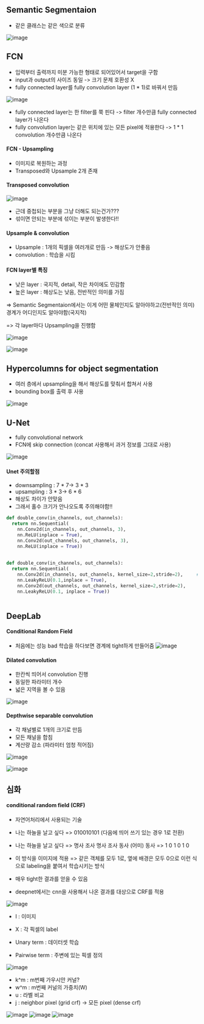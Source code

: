 ## Semantic Segmentaion
* 같은 클래스는 같은 색으로 분류

![image](https://user-images.githubusercontent.com/63588046/157149949-a85e98d6-dd7d-4108-bcd2-323b29c8bc26.png)


## FCN
* 입력부터 출력까지 미분 가능한 형태로 되어있어서 target을 구함
* input과 output의 사이즈 동일 -> 크기 문제 호환성 X
* fully connected layer를 fully convolution layer (1 * 1)로 바꿔서 만듬

![image](https://user-images.githubusercontent.com/63588046/157151053-1242b692-865f-43ce-8106-8c802633b755.png)

* fully connected layer는 한 filter를 쭉 핀다 -> filter 개수만큼 fully connected layer가 나온다
* fully convolution layer는 같은 위치에 있는 모든 pixel에 적용한다 -> 1 * 1 convolution 개수만큼 나온다

#### FCN - Upsampling
* 이미지로 복원하는 과정
* Transposed와 Upsample 2개 존재

#### Transposed convolution
![image](https://user-images.githubusercontent.com/63588046/157152730-8149f0fd-a0de-44b2-aa85-13abdfb265e4.png)

* 근데 중첩되는 부분을 그냥 더해도 되는건가???
* 섞이면 안되는 부분에 섞이는 부분이 발생한다!!

#### Upsample & convolution
* Upsample : 1개의 픽셀을 여러개로 만듬 -> 해상도가 안좋음
* convolution : 학습을 시킴



#### FCN layer별 특징
* 낮은 layer : 국지적, detail, 작은 차이에도 민감함
* 높은 layer : 해상도는 낮음, 전반적인 의미를 가짐

=> Semantic Segmentaion에서는 이게 어떤 물체인지도 알아야하고(전반적인 의미) 경계가 어디인지도 알아야함(국지적)

=> 각 layer마다 Upsampling을 진행함

![image](https://user-images.githubusercontent.com/63588046/157153756-e77587fe-352b-4733-a9e3-46e5bf3ec639.png)

![image](https://user-images.githubusercontent.com/63588046/157153797-f13bdd9f-656d-4d14-b2c1-bd406d495c9c.png)


## Hypercolumns for object segmentation
* 여러 층에서 upsampling을 해서 해상도를 맞춰서 합쳐서 사용
* bounding box를 출력 후 사용

![image](https://user-images.githubusercontent.com/63588046/157154180-d921990d-f304-48d2-8ba7-29dc32a4cf1b.png)


## U-Net
* fully convolutional network 
* FCN에 skip connection (concat 사용해서 과거 정보를 그대로 사용)

![image](https://user-images.githubusercontent.com/63588046/157155632-72da294f-2e03-45ce-87f1-d36e01aa6136.png)

#### Unet 주의할점
* downsampling : 7 * 7-> 3 * 3
* upsampling : 3 * 3-> 6 * 6
* 해상도 차이가 안맞음
* 그래서 홀수 크기가 안나오도록 주의해야함!!


```python
def double_conv(in_channels, out_channels):
  return nn.Sequential(
    nn.Conv2d(in_channels, out_channels, 3),
    nn.ReLU(inplace = True),
    nn.Conv2d(out_channels, out_channels, 3),
    nn.ReLU(inplace = True))
   
   
def double_conv(in_channels, out_channels):
  return nn.Sequential(
    nn.Conv2d(in_channels, out_channels, kernel_size=2,stride=2),     # kernel_size=2, stride=2이면 겹치는 부분 안생김
    nn.LeakyReLU(0.1,inplace = True),
    nn.Conv2d(out_channels, out_channels, kernel_size=2,stride=2),
    nn.LeakyReLU(0.1, inplace = True))
    
```

## DeepLab
#### Conditional Random Field 
* 처음에는 성능 bad 학습을 하다보면 경계에 tight하게 만들어줌
![image](https://user-images.githubusercontent.com/63588046/157156858-acf8cd32-eb5a-4bba-85e1-f42749a024f8.png)

#### Dilated convolution 
* 한칸씩 띄어서 convolution 진행
* 동일한 파라미터 개수
* 넓은 지역을 볼 수 있음

![image](https://user-images.githubusercontent.com/63588046/157158143-9bbf554e-39bc-4b9f-aec8-4bee9f4eecd6.png)

#### Depthwise separable convolution
* 각 채널별로 1개의 크기로 만듬
* 모든 채널을 합침
* 계산량 감소 (파라미터 엄청 적어짐)

![image](https://user-images.githubusercontent.com/63588046/157158428-10eb9190-f109-4647-80b5-695a759d08dc.png)


![image](https://user-images.githubusercontent.com/63588046/157158526-690d1bc0-a0ae-49ad-98a8-8b2a9cdf1315.png)





## 심화
#### conditional random field (CRF)
* 자연어처리에서 사용되는 기술
* 나는 하늘을 날고 싶다 => 010010101 (다음에 띄어 쓰기 있는 경우 1로 전환)
* 나는 하늘을 날고 싶다 => 명사 조사 명사 조사 동사 (어미) 동사 => 1 0 1 0 1 0

* 이 방식을 이미지에 적용 => 같은 객체를 모두 1로, 옆에 배경은 모두 0으로 이런 식으로 labeling을 붙여서 학습시키는 방식
* 매우 tight한 결과를 얻을 수 있음
* deepnet에서는 cnn을 사용해서 나온 결과를 대상으로 CRF를 적용

![image](https://user-images.githubusercontent.com/63588046/157183289-8fa5b926-3daa-4ab4-b8c4-a3608b3a1981.png)

* I : 이미지
* X : 각 픽셀의 label

* Unary term : 데이터셋 학습
* Pairwise term : 주변에 있는 픽셀 정의

![image](https://user-images.githubusercontent.com/63588046/157184034-854083c1-8112-48d4-9d2a-b0f7786bb313.png)

* k^m : m번째 가우시안 커널?
* w^m : m번째 커널의 가중치(W)
* u : 라벨 비교
* j : neighbor pixel (grid crf) -> 모든 pixel (dense crf)

![image](https://user-images.githubusercontent.com/63588046/157186177-9c76f087-15ad-42b2-84a2-0b9decfeaa9a.png)
![image](https://user-images.githubusercontent.com/63588046/157185822-9d89856e-5d34-47d9-973d-b6cb0a5bd322.png)
![image](https://user-images.githubusercontent.com/63588046/157185882-20c0e507-ef51-46a3-b904-10e8e0fb5ac9.png)

